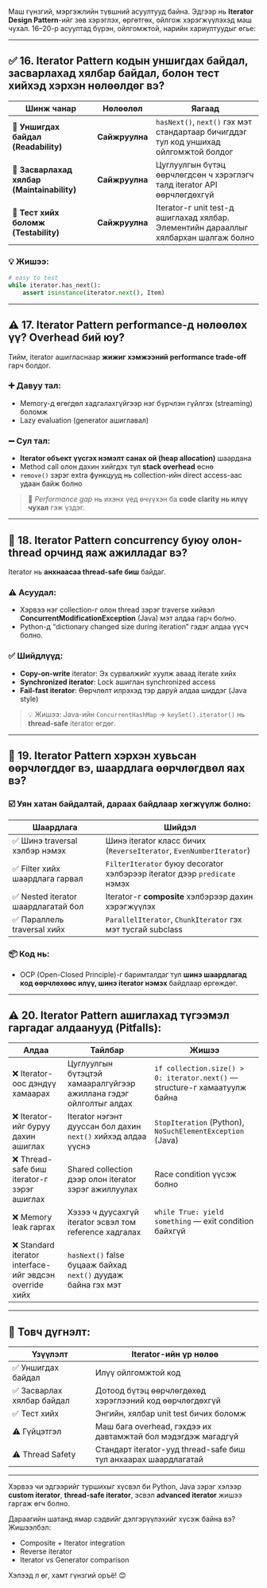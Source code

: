 Маш гүнзгий, мэргэжлийн түвшний асуултууд байна. Эдгээр нь **Iterator Design Pattern**-ийг зөв хэрэглэх, өргөтгөх, ойлгож хэрэгжүүлэхэд маш чухал. 16–20-р асуултад бүрэн, ойлгомжтой, нарийн хариултуудыг өгье:

---

## ✅ **16. Iterator Pattern кодын уншигдах байдал, засварлахад хялбар байдал, болон тест хийхэд хэрхэн нөлөөлдөг вэ?**

| Шинж чанар | Нөлөөлөл | Яагаад |
|------------|-----------|--------|
| 📖 **Уншигдах байдал (Readability)** | **Сайжруулна** | `hasNext()`, `next()` гэх мэт стандартаар бичигддэг тул код уншихад ойлгомжтой болдог |
| 🔧 **Засварлахад хялбар (Maintainability)** | **Сайжруулна** | Цуглуулгын бүтэц өөрчлөгдсөн ч хэрэглэгч талд iterator API өөрчлөгдөхгүй |
| 🧪 **Тест хийх боломж (Testability)** | **Сайжруулна** | Iterator-г unit test-д ашиглахад хялбар. Элементийн дарааллыг хялбархан шалгаж болно |

### 💡 Жишээ:
```python
# easy to test
while iterator.has_next():
    assert isinstance(iterator.next(), Item)
```

---

## ⚠️ **17. Iterator Pattern performance-д нөлөөлөх үү? Overhead бий юу?**

Тийм, iterator ашигласнаар **жижиг хэмжээний performance trade-off** гарч болдог.

### ➕ Давуу тал:
- Memory-д өгөгдөл хадгалахгүйгээр нэг бүрчлэн гүйлгэх (streaming) боломж
- Lazy evaluation (generator ашиглавал)

### ➖ Сул тал:
- **Iterator объект үүсгэх нэмэлт санах ой (heap allocation)** шаардана
- Method call олон дахин хийгдэх тул **stack overhead** өснө
- `remove()` зэрэг extra функцууд нь collection-ийн direct access-аас удаан байж болно

> 🚀 *Performance gap* нь ихэнх үед өчүүхэн ба **code clarity нь илүү чухал** гэж үздэг.

---

## 🤹 **18. Iterator Pattern concurrency буюу олон-thread орчинд яаж ажилладаг вэ?**

Iterator нь **анхнаасаа thread-safe биш** байдаг.

### ⚠️ Асуудал:
- Хэрвээ нэг collection-г олон thread зэрэг traverse хийвэл **ConcurrentModificationException** (Java) мэт алдаа гарч болно.
- Python-д “dictionary changed size during iteration” гэдэг алдаа үүсч болно.

### ✅ Шийдлүүд:
- **Copy-on-write** iterator: Эх сурвалжийг хуулж аваад iterate хийх
- **Synchronized iterator**: Lock ашиглан synchronized access
- **Fail-fast iterator**: Өөрчлөлт илрэхэд тэр даруй алдаа шиддэг (Java style)

> 💡 Жишээ: Java-ийн `ConcurrentHashMap` → `keySet().iterator()` нь **thread-safe** iterator өгдөг.

---

## 🔄 **19. Iterator Pattern хэрхэн хувьсан өөрчлөгддөг вэ, шаардлага өөрчлөгдвөл яах вэ?**

### ☑️ **Уян хатан байдалтай**, дараах байдлаар хөгжүүлж болно:

| Шаардлага | Шийдэл |
|-----------|--------|
| ✅ Шинэ traversal хэлбэр нэмэх | Шинэ iterator класс бичих (`ReverseIterator`, `EvenNumberIterator`) |
| ✅ Filter хийх шаардлага гарвал | `FilterIterator` буюу decorator хэлбэрээр iterator дээр `predicate` нэмэх |
| ✅ Nested iterator шаардлагатай бол | Iterator-г **composite** хэлбэрээр дахин хэрэгжүүлэх |
| ✅ Параллель traversal хийх | `ParallelIterator`, `ChunkIterator` гэх мэт тусгай subclass |

### 📦 Код нь:
- OCP (Open-Closed Principle)-г баримталдаг тул **шинэ шаардлагад код өөрчлөхөөс илүү, шинэ iterator нэмэх** байдлаар өргөждөг.

---

## ⚠️ **20. Iterator Pattern ашиглахад түгээмэл гаргадаг алдаанууд (Pitfalls):**

| Алдаа | Тайлбар | Жишээ |
|-------|----------|--------|
| ❌ Iterator-оос дэндүү хамаарах | Цуглуулгын бүтэцтэй хамааралгүйгээр ажиллана гэдэг ойлголтыг алдах | `if collection.size() > 0: iterator.next()` — structure-г хамаатуулж байна |
| ❌ Iterator-ийг буруу дахин ашиглах | Iterator нэгэнт дууссан бол дахин `next()` хийхэд алдаа үүснэ | `StopIteration` (Python), `NoSuchElementException` (Java) |
| ❌ Thread-safe биш iterator-г зэрэг ашиглах | Shared collection дээр олон iterator зэрэг ажиллуулах | Race condition үүсэж болно |
| ❌ Memory leak гаргах | Хэзээ ч дуусахгүй iterator эсвэл том reference хадгалах | `while True: yield something` — exit condition байхгүй |
| ❌ Standard iterator interface-ийг эвдсэн override хийх | `hasNext()` false буцааж байхад `next()` дуудаж байна гэх мэт |

---

## 🧠 Товч дүгнэлт:

| Үзүүлэлт | Iterator-ийн үр нөлөө |
|----------|------------------------|
| ✅ Уншигдах байдал | Илүү ойлгомжтой код |
| ✅ Засварлах хялбар байдал | Дотоод бүтэц өөрчлөгдөхөд хэрэглээний код өөрчлөгдөхгүй |
| ✅ Тест хийх | Энгийн, хялбар unit test бичих боломж |
| ⚠️ Гүйцэтгэл | Маш бага overhead, гэхдээ их давтамжтай бол мэдэгдэж магадгүй |
| ⚠️ Thread Safety | Стандарт iterator-ууд thread-safe биш тул анхаарах шаардлагатай |

---

Хэрвээ чи эдгээрийг туршихыг хүсвэл би Python, Java зэрэг хэлээр **custom iterator**, **thread-safe iterator**, эсвэл **advanced iterator** жишээ гаргаж өгч болно.

Дараагийн шатанд ямар сэдвийг дэлгэрүүлэхийг хүсэж байна вэ? Жишээлбэл:
- Composite + Iterator integration
- Reverse iterator
- Iterator vs Generator comparison

Хэлээд л өг, хамт гүнзгий оръё! 😊